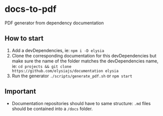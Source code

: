 # docs-to-pdf

PDF generator from dependency documentation

## How to start

1. Add a devDependencies, ie: `npm i -D elysia`
2. Clone the corresponding documentation for this devDependencies but make sure the name of the folder matches the devDependencies name, ie: `cd projects && git clone https://github.com/elysiajs/documentation elysia`
3. Run the generator `./scripts/generate_pdf.sh` or `npm start`

## Important

- Documentation repositories should have to same structure: `.md` files should be contained into a `/docs` folder.
